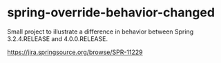 spring-override-behavior-changed
================================

Small project to illustrate a difference in behavior between Spring 3.2.4.RELEASE and 4.0.0.RELEASE.

https://jira.springsource.org/browse/SPR-11229

